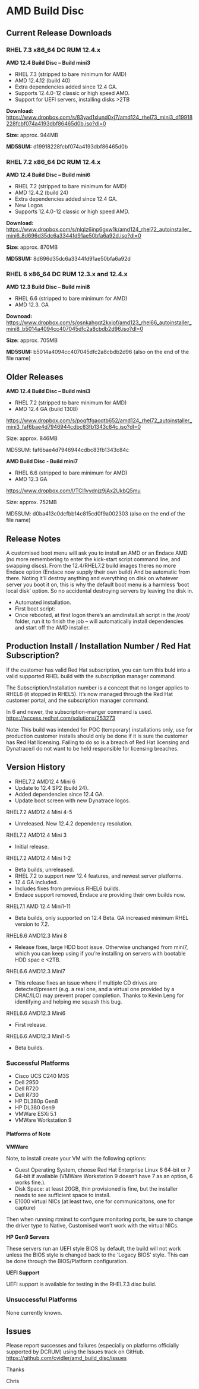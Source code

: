 # AMD Build Disc


## Current Release Downloads

### RHEL 7.3 x86_64 DC RUM 12.4.x

**AMD 12.4 Build Disc – Build mini3**

- RHEL 7.3 (stripped to bare minimum for AMD)
- AMD 12.4.12 (build 40)
- Extra dependencies added since 12.4 GA.
- Supports 12.4.0-12 classic or high speed AMD.
- Support for UEFI servers, installing disks >2TB


**Download:** https://www.dropbox.com/s/83yad1xlund0xj7/amd124_rhel73_mini3_d19918228fcbf074a4193dbf86465d0b.iso?dl=0 

**Size:** approx. 944MB

**MD5SUM:** d19918228fcbf074a4193dbf86465d0b

### RHEL 7.2 x86_64 DC RUM 12.4.x

**AMD 12.4 Build Disc – Build mini6**

- RHEL 7.2 (stripped to bare minimum for AMD)
- AMD 12.4.2 (build 24)
- Extra dependencies added since 12.4 GA.
- New Logos
- Supports 12.4.0-12 classic or high speed AMD.


**Download:** https://www.dropbox.com/s/nlqlz6inp6gxw1k/amd124_rhel72_autoinstaller_mini6_8d696d35dc6a3344fd91ae50bfa6a92d.iso?dl=0 

**Size:** approx. 870MB

**MD5SUM:** 8d696d35dc6a3344fd91ae50bfa6a92d



### RHEL 6 x86_64 DC RUM 12.3.x and 12.4.x

**AMD 12.3 Build Disc – Build mini8**

- RHEL 6.6 (stripped to bare minimum for AMD)
- AMD 12.3. GA


**Downoad:** https://www.dropbox.com/s/osnkahgqt2kxjof/amd123_rhel66_autoinstaller_mini8_b5014a4094cc407045dfc2a8cbdb2d96.iso?dl=0

**Size:** approx. 705MB

**MD5SUM:** b5014a4094cc407045dfc2a8cbdb2d96 (also on the end of the file name)



## Older Releases

**AMD 12.4 Build Disc – Build mini3**
- RHEL 7.2 (stripped to bare minimum for AMD)
- AMD 12.4 GA (build 1308)



https://www.dropbox.com/s/poqftfgaoqtb652/amd124_rhel72_autoinstaller_mini3_faf6bae4d7946944cdbc83fb1343c84c.iso?dl=0

Size: approx. 846MB

MD5SUM: faf6bae4d7946944cdbc83fb1343c84c



**AMD Build Disc - Build mini7**

- RHEL 6.6 (stripped to bare minimum for AMD)
- AMD 12.3 GA


 
https://www.dropbox.com/l/TCI1vydnjz9jAx2UkbQ5mu

Size:           approx. 752MB

MD5SUM:  d0ba413c0dcfbb14c815cd0f9a002303 (also on the end of the file name)


 
## Release Notes
A customised boot menu will ask you to install an AMD or an Endace AMD (no more remembering to enter the kick-start script command line, and swapping discs).  From the 12.4/RHEL7.2 build images theres no more Endace option (Endace now supply their own build) And be automatic from there. Noting it’ll destroy anything and everything on disk on whatever server you boot it on, this is why the default boot menu is a harmless ‘boot local disk’ option. So no accidental destroying servers by leaving the disk in.
 
- Automated installation.
- First boot script:
- Once rebooted, at first logon there’s an amdinstall.sh script in the /root/ folder, run it to finish the job – will automatically install dependencies and start off the AMD installer.
 
## Production Install / Installation Number / Red Hat Subscription?

If the customer has valid Red Hat subscription, you can turn this buld into a valid supported RHEL build with the subscription manager command.



The Subscription/Installation number is a concept that no longer applies to RHEL6 (it stopped in RHEL5). It’s now managed through the Red Hat customer portal, and the subscription manager command.



In 6 and newer, the subscription-manger command is used.
https://access.redhat.com/solutions/253273



Note: This build was intended for POC (temporary) installations only, use for production customer installs should only be done if it is sure the customer has Red Hat licensing. Failing to do so is a breach of Red Hat licensing and Dynatrace/I do not want to be held responsible for licensing breaches.

 

## Version History
- RHEL7.2 AMD12.4 Mini 6
- Update to 12.4 SP2 (build 24).
- Added dependencies since 12.4 GA.
- Update boot screen with new Dynatrace logos.



RHEL7.2 AMD12.4 Mini 4-5
- Unreleased. New 12.4.2 dependency resolution.



RHEL7.2 AMD12.4 Mini 3
- Initial release.



RHEL7.2 AMD12.4 Mini 1-2
- Beta builds, unreleased.
- RHEL 7.2 to support new 12.4 features, and newest server platforms.
- 12.4 GA included.
- Includes fixes from previous RHEL6 builds.
- Endace support removed, Endace are providing their own builds now.



RHEL7.1 AMD 12.4 Mini1-11
- Beta builds, only supported on 12.4 Beta. GA increased minimum RHEL version to 7.2.



RHEL6.6 AMD12.3 Mini 8
- Release fixes, large HDD boot issue. Otherwise unchanged from mini7, which you can keep using if you’re installing on servers with bootable HDD spac e <2TB.



RHEL6.6 AMD12.3 Mini7
- This release fixes an issue where if multiple CD drives are detected/present (e.g. a real one, and a virtual one provided by a DRAC/ILO) may prevent proper completion. Thanks to Kevin Leng for identifying and helping me squash this bug.


 
RHEL6.6 AMD12.3 Mini6
- First release.


 
RHEL6.6 AMD12.3 Mini1-5
- Beta builds.
 

 
### Successful Platforms
- Cisco UCS C240 M3S
- Dell 2950
- Dell R720
- Dell R730
- HP DL380p Gen8
- HP DL380 Gen9
- VMWare ESXi 5.1
- VMWare Workstation 9



#### Platforms of Note
**VMWare**

Note, to install create your VM with the following options:
-	Guest Operating System, choose Red Hat Enterprise Linux 6 64-bit or 7 64-bit if available (VMWare Workstation 9 doesn’t have 7 as an option, 6 works fine.).
-	Disk Space: at least 20GB, thin provisioned is fine, but the installer needs to see sufficient space to install.
-	E1000 virtual NICs (at least two, one for communicaitons, one for capture)

Then when running rtminst to configure monitoring ports, be sure to change the driver type to Native, Customised won’t work with the virtual NICs.	



**HP Gen9 Servers**

These servers run an UEFI style BIOS by default, the build will not work unless the BIOS style is changed back to the ‘Legacy BIOS’ style. This can be done through the BIOS/Platform configuration.


**UEFI Support**

UEFI support is available for testing in the RHEL7.3 disc build.
	 
 
### Unsuccessful Platforms
None currently known.
 
 

## Issues 
Please report successes and failures (especially on platforms officially supported by DCRUM) using the Issues track on GitHub. https://github.com/cvidler/amd_build_disc/issues



Thanks

Chris
